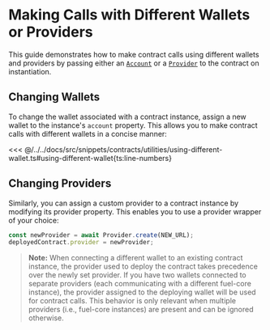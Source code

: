 # Making Calls with Different Wallets or Providers

This guide demonstrates how to make contract calls using different wallets and providers by passing either an [`Account`](../../api/Account/Account.md) or a [`Provider`](../../api/Account/Provider.md) to the contract on instantiation.

## Changing Wallets

To change the wallet associated with a contract instance, assign a new wallet to the instance's `account` property. This allows you to make contract calls with different wallets in a concise manner:

<<< @/../../docs/src/snippets/contracts/utilities/using-different-wallet.ts#using-different-wallet{ts:line-numbers}

## Changing Providers

Similarly, you can assign a custom provider to a contract instance by modifying its provider property. This enables you to use a provider wrapper of your choice:

<!-- TODO: Replace with a proper snippet. We lost this snippet because this test had to be removed/changed -->

```ts
const newProvider = await Provider.create(NEW_URL);
deployedContract.provider = newProvider;
```

> **Note:** When connecting a different wallet to an existing contract instance, the provider used to deploy the contract takes precedence over the newly set provider. If you have two wallets connected to separate providers (each communicating with a different fuel-core instance), the provider assigned to the deploying wallet will be used for contract calls. This behavior is only relevant when multiple providers (i.e., fuel-core instances) are present and can be ignored otherwise.

